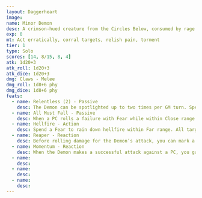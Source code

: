 ```yaml
---
layout: Daggerheart
image:
name: Minor Demon
desc: A crimson-hued creature from the Circles Below, consumed by rage against all mortals.
exp: 0
mt: Act erratically, corral targets, relish pain, torment
tier: 1
type: Solo
scores: [14, 8/15, 8, 4]
atk: 1d20+3
atk_roll: 1d20+3
atk_dice: 1d20+3
dmg: Claws - Melee
dmg_roll: 1d8+6 phy
dmg_dice: 1d8+6 phy
feats:
  - name: Relentless (2) - Passive
    desc: The Demon can be spotlighted up to two times per GM turn. Spend Fear as usual to spotlight them.
  - name: All Must Fall - Passive
    desc: When a PC rolls a failure with Fear while within Close range of the Demon, they lose a Hope.
  - name: Hellfire - Action
    desc: Spend a Fear to rain down hellfire within Far range. All targets within the area must make an Agility Reaction Roll. Targets who fail take 1d20+3 magic damage. Targets who succeed take half damage.
  - name: Reaper - Reaction
    desc: Before rolling damage for the Demon’s attack, you can mark a Stress to gain a bonus to the damage roll equal to the Demon’s current number of marked HP.
  - name: Momentum - Reaction
    desc: When the Demon makes a successful attack against a PC, you gain a Fear.
  - name: 
    desc: 
  - name: 
    desc: 
  - name: 
    desc: 
---
```


